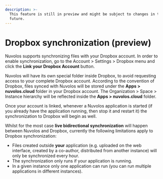 ```yaml
---
description: >-
  This feature is still in preview and might be subject to changes in the
  future.
---
```


# Dropbox synchronization \(preview\)

Nuvolos supports synchronizing files with your Dropbox account. In order to enable synchronization, go to the Account &gt;  Settings &gt; Dropbox menu and click the **Link your Dropbox Account** button. 

Nuvolos will have its own special folder inside Dropbox, to avoid requesting access to your complete Dropbox account. According to the convention of Dropbox, files synced with Nuvolos will be stored under the **Apps &gt; nuvolos.cloud** folder in your Dropbox account. The Organization &gt; Space &gt; Instance hierarchy will be reflected inside the **Apps &gt; nuvolos.cloud** folder.

Once your account is linked, whenever a Nuvolos application is started \(if you already have the application running, then stop it and restart it\) the synchronization to Dropbox will begin as well.

Whilst for the most case **live bidirectional synchronization** will happen between Nuvolos and Dropbox, currently the following limitations apply to Dropbox synchronization:

* Files created outside **your** application \(e.g. uploaded on the web interface, created by a co-author, distributed from another instance\) will only be synchronized every hour.
* The synchronization only runs if your application is running.
* In a given instance only one application can run \(you can run multiple applications in different instances\).

